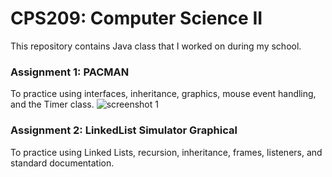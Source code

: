 # CPS209: Computer Science II
This repository contains Java class that I worked on during my school.

### Assignment 1: PACMAN 
To practice using interfaces, inheritance, graphics, mouse event handling, and the Timer class. 
![screenshot 1](https://user-images.githubusercontent.com/17598409/29996321-b1900b9c-8fca-11e7-9945-f3497e5332f7.PNG)

### Assignment 2: LinkedList Simulator Graphical
To practice using Linked Lists, recursion, inheritance, frames, listeners, and standard documentation.

